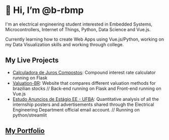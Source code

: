<h1> 👋 Hi, I’m @b-rbmp </h1>

<p>
  I'm an electrical engineering student interested in Embedded Systems, Microcontrollers, Internet of Things, Python, Data Science and Vue.js.
</p>

<p>
Currently learning how to create Web Apps using Vue.js/Python, working on my Data Visualization skills and working through college.
</p>

<h2> My Live Projects </h2>

<ul>
  <li><a href="https://calculadora-juros-compostos.herokuapp.com/">Calculadora de Juros Compostos</a>: Compound interest rate calculator running on Flask</li>
  <li><a href="https://valuation-br.herokuapp.com/">Valuation-BR</a>: Website that compares different valuation methods for brazilian stocks // Back-end running on Flask and Front-end running on Vue.js</li>
  <li><a href="https://estudo-estagio-ee-ufba.herokuapp.com/">Estudo Anuncios de Estágio EE - UFBA</a>: Quantitative analysis of all the internship posters and advertisements shared through the Electrical Engineering Department official email account. // Running on python/streamlit</li>
</ul>

<h2><a href="https://b-rbmp.github.io/">My Portfolio</a></h2>
